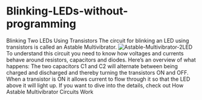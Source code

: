 # Blinking-LEDs-without-programming
Blinking Two LEDs Using Transistors The circuit for blinking an LED using transistors is called an Astable Multivibrator.
![Astable-Multivibrator-2LED](https://github.com/user-attachments/assets/2ccea3b9-a3d6-4250-844c-4d929e6194de)
To understand this circuit you need to know how voltages and currents behave around resistors, capacitors and diodes.
Here’s an overview of what happens:
The two capacitors C1 and C2 will alternate between being charged and discharged and thereby turning the transistors ON and OFF. When a transistor is ON it allows current to flow through it so that the LED above it will light up.
If you want to dive into the details, check out How Astable Multivibrator Circuits Work
